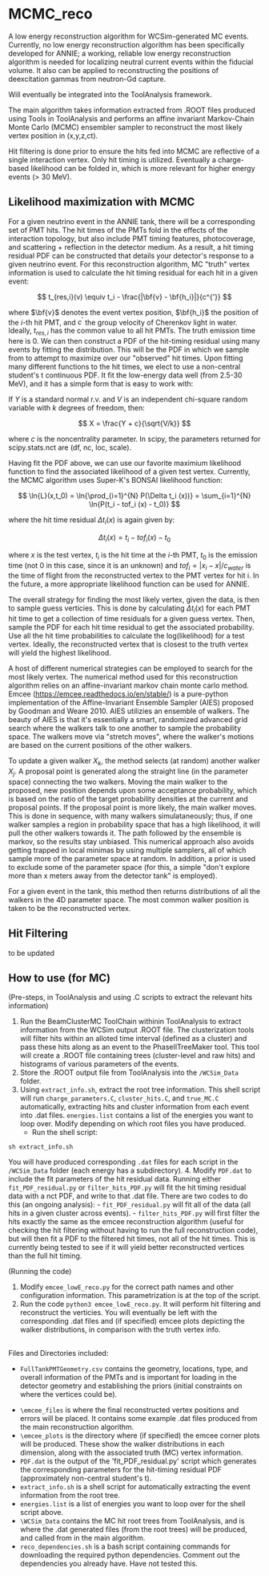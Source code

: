 # MCMC_reco

A low energy reconstruction algorithm for WCSim-generated MC events. Currently, no low energy reconstruction algorithm has been specifically developed for ANNIE; a working, reliable low energy reconstruction algorithm is needed for localizing neutral current events within the fiducial volume. It also can be applied to reconstructing the positions of deexcitation gammas from neutron-Gd capture.

Will eventually be integrated into the ToolAnalysis framework.

The main algorithm takes information extracted from .ROOT files produced using Tools in ToolAnalysis and performs an affine invariant Markov-Chain Monte Carlo (MCMC) ensembler sampler to reconstruct the most likely vertex position in (x,y,z,ct).

Hit filtering is done prior to ensure the hits fed into MCMC are reflective of a single interaction vertex. Only hit timing is utilized. Eventually a charge-based likelihood can be folded in, which is more relevant for higher energy events (> 30 MeV).

## Likelihood maximization with MCMC

For a given neutrino event in the ANNIE tank, there will be a corresponding set of PMT hits. The hit times of the PMTs fold in the effects of the interaction topology, but also include PMT timing features, photocoverage, and scattering + reflection in the detector medium. As a result, a hit timing residual PDF can be constructed that details your detector's response to a given neutrino event. For this reconstruction algorithm, MC "truth" vertex information is used to calculate the hit timing residual for each hit in a given event:

$$
t_{res,i}(v) \equiv t_i - \frac{|\bf{v} - \bf{h_i}|}{c^{'}}
$$

where $\bf{v}$ denotes the event vertex position, $\bf{h_i}$ the position of the $i$-th hit PMT, and $c^{'}$ the group velocity of Cherenkov light in water. Ideally, $t_{res,i}$ has the common value to all hit PMTs. The truth emission time here is 0. We can then construct a PDF of the hit-timing residual using many events by fitting the distribution. This will be the PDF in which we sample from to attempt to maximize over our "observed" hit times. Upon fitting many different functions to the hit times, we elect to use a non-central student's t continuous PDF. It fit the low-energy data well (from 2.5-30 MeV), and it has a simple form that is easy to work with:

If $Y$ is a standard normal r.v. and $V$ is an independent chi-square random variable with $k$ degrees of freedom, then:

$$
X = \frac{Y + c}{\sqrt{V/k}}
$$

where $c$ is the noncentrality parameter. In scipy, the parameters returned for scipy.stats.nct are (df, nc, loc, scale).

Having fit the PDF above, we can use our favorite maximium likelihood function to find the associated likelihood of a given test vertex. Currently, the MCMC algorithm uses Super-K's BONSAI likelihood function:

$$
\ln{L}(x,t_0) = \ln{\prod_{i=1}^{N} P(\Delta t_i (x))} = \sum_{i=1}^{N} \ln{P(t_i - tof_i (x) - t_0)}
$$

where the hit time residual $\Delta t_i (x)$ is again given by:

$$
\Delta t_i (x) = t_i - tof_i (x) - t_0
$$

where $x$ is the test vertex, $t_i$ is the hit time at the $i$-th PMT, $t_0$ is the emission time (not 0 in this case, since it is an unknown) and $tof_i = |x_i - x|/c_{water}$ is the time of flight from the reconstructed vertex to the PMT vertex for hit i. In the future, a more appropriate likelihood function can be used for ANNIE.

The overall strategy for finding the most likely vertex, given the data, is then to sample guess verticies. This is done by calculating $\Delta t_i (x)$ for each PMT hit time to get a collection of time residuals for a given guess vertex. Then, sample the PDF for each hit time residual to get the associated probability. Use all the hit time probabilities to calculate the log(likelihood) for a test vertex. Ideally, the reconstructed vertex that is closest to the truth vertex will yield the highest likelihood.

A host of different numerical strategies can be employed to search for the most likely vertex. The numerical method used for this reconstruction algorithm relies on an affine-invariant markov chain monte carlo method. Emcee (https://emcee.readthedocs.io/en/stable/) is a pure-python implementation of the Affine-Invariant Ensemble Sampler (AIES) proposed by Goodman and Weare 2010. AIES utilizies an ensemble of walkers. The beauty of AIES is that it's essentially a smart, randomized advanced grid search where the walkers talk to one another to sample the probability space. The walkers move via "stretch moves", where the walker's motions are based on the current positions of the other walkers. 

To update a given walker $X_k$, the method selects (at random) another walker $X_j$. A proposal point is generated along the straight line (in the parameter space) connecting the two walkers. Moving the main walker to the proposed, new position depends upon some acceptance probability, which is based on the ratio of the target probability densities at the current and proposal points. If the proposal point is more likely, the main walker moves. This is done in sequence, with many walkers simulataneously; thus, if one walker samples a region in probability space that has a high likelihood, it will pull the other walkers towards it. The path followed by the ensemble is markov, so the results stay unbiased. This numerical approach also avoids getting trapped in local minimas by using multiple samplers, all of which sample more of the parameter space at random. In addition, a prior is used to exclude some of the parameter space (for this, a simple "don't explore more than x meters away from the detector tank" is employed).

For a given event in the tank, this method then returns distributions of all the walkers in the 4D parameter space. The most common walker position is taken to be the reconstructed vertex.

## Hit Filtering

to be updated

## How to use (for MC)

(Pre-steps, in ToolAnalysis and using .C scripts to extract the relevant hits information)
1. Run the BeamClusterMC ToolChain withinin ToolAnalysis to extract information from the WCSim output .ROOT file. The clusterization tools will filter hits within an alloted time interval (defined as a cluster) and pass these hits along as an event to the PhaseIITreeMaker tool. This tool will create a .ROOT file containing trees (cluster-level and raw hits) and histograms of various parameters of the events.
2. Store the .ROOT output file from ToolAnalysis into the `/WCSim_Data` folder.
3. Using `extract_info.sh`, extract the root tree information. This shell script will run `charge_parameters.C`, `cluster_hits.C`, and `true_MC.C` automatically, extracting hits and cluster information from each event into .dat files. `energies.list` contains a list of the energies you want to loop over. Modify depending on which root files you have produced.
      - Run the shell script:
```
sh extract_info.sh
```
You will have produced corresponding `.dat` files for each script in the `/WCSim_Data` folder (each energy has a subdirectory).
4. Modify `PDF.dat` to include the fit parameters of the hit residual data. Running either `fit_PDF_residual.py` or `filter_hits_PDF.py` will fit the hit timing residual data with a nct PDF, and write to that .dat file. There are two codes to do this (an ongoing analysis):
      - `fit_PDF_residual.py` will fit all of the data (all hits in a given cluster across events).
      - `filter_hits_PDF.py` will first filter the hits exactly the same as the emcee reconstruction algorithm (useful for checking the hit filtering without having to run the full reconstruction code), but will then fit a PDF to the filtered hit times, not all of the hit times. This is currently being tested to see if it will yield better reconstructed vertices than the full hit timing.

(Running the code)
1. Modify `emcee_lowE_reco.py` for the correct path names and other configuration information. This parametrization is at the top of the script.
2. Run the code `python3 emcee_lowE_reco.py`. It will perform hit filtering and reconstruct the verticies. You will eventually be left with the corresponding .dat files and (if specified) emcee plots depicting the walker distributions, in comparison with the truth vertex info.

##
Files and Directories included:
- `FullTankPMTGeometry.csv` contains the geometry, locations, type, and overall information of the PMTs and is important for loading in the detector geometry and establishing the priors (initial constraints on where the vertices could be).
* `\emcee_files` is where the final reconstructed vertex positions and errors will be placed. It contains some example .dat files produced from the main reconstruction algorithm.
* `\emcee_plots` is the directory where (if specified) the emcee corner plots will be produced. These show the walker distributions in each dimension, along with the associated truth (MC) vertex information.
* `PDF.dat` is the output of the 'fit_PDF_residual.py' script which generates the corresponding parameters for the hit-timing residual PDF (approximately non-central student's t).
* `extract_info.sh` is a shell script for automatically extracting the event information from the root tree.
* `energies.list` is a list of energies you want to loop over for the shell script above.
* `\WCSim_Data` contains the MC hit root trees from ToolAnalysis, and is where the .dat generated files (from the root trees) will be produced, and called from in the main algorithm.
* `reco_dependencies.sh` is a bash script containing commands for downloading the required python dependencies. Comment out the dependencies you already have. Have not tested this.

